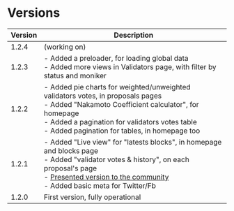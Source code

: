 # Versions

| Version | Description |
| - | - |
| 1.2.4 | (working on) |
| 1.2.3 | - Added a preloader, for loading global data<br />- Added more views in Validators page, with filter by status and moniker |
| 1.2.2 | - Added pie charts for weighted/unweighted validators votes, in proposals pages<br />- Added "Nakamoto Coefficient calculator", for homepage<br />- Added a pagination for validators votes table<br />- Added pagination for tables, in homepage too |
| 1.2.1 | - Added "Live view" for "latests blocks", in homepage and blocks page<br />- Added "validator votes & history", on each proposal's page<br />- <u>Presented version to the community</u><br />- Added basic meta for Twitter/Fb |
| 1.2.0 | First version, fully operational |